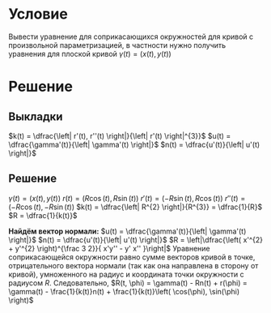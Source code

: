 # Условие
Вывести уравнение для соприкасающихся окружностей для кривой с произвольной параметризацией, в частности нужно получить уравнения для плоской кривой $\gamma(t) = (x(t), y(t))$
# Решение

## Выкладки
$k(t) = \dfrac{\left| r'(t), r''(t) \right|}{\left| r'(t) \right|^{3}}$
$u(t) = \dfrac{\gamma'(t)}{\left| \gamma'(t) \right|}$
$n(t) = \dfrac{u'(t)}{\left| u'(t) \right|}$
## Решение
$\gamma(t) = \left( x(t), y(t) \right)$
$r(t) = \left( R\cos(t), R\sin(t) \right)$
$r'(t) = \left( -R\sin(t), R\cos(t) \right)$
$r''(t) = \left( -R\cos(t), -R\sin(t) \right)$
$k(t) = \dfrac{\left| R^{2} \right|}{R^{3}} = \dfrac{1}{R}$
$R = \dfrac{1}{k(t)}$

**Найдём вектор нормали:**
$u(t) = \dfrac{\gamma'(t)}{\left| \gamma'(t) \right|}$
$n(t) = \dfrac{u'(t)}{\left| u'(t) \right|}$
$R = \left|\dfrac{\left( x'^{2} + y'^{2} \right)^{\frac 3 2}}{ x'y'' - y' x'' }\right|$
Уравнение соприкасающейся окружности равно сумме векторов кривой в точке,
отрицательного вектора нормали (так как она направлена в сторону от кривой),
умноженного на радиус и координата точки окружности с радиусом $R$.
Следовательно, $R(t, \phi) = \gamma(t) - Rn(t) + r(\phi) = \gamma(t) - \frac{1}{k(t)}n(t) + \frac{1}{k(t)}\left( \cos(\phi), \sin(\phi) \right)$



